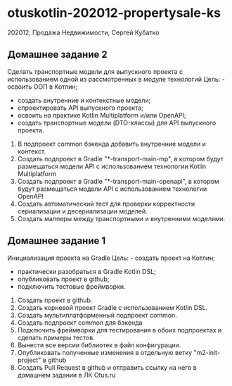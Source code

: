 # otuskotlin-202012-propertysale-ks
202012, Продажа Недвижимости, Сергей Кубатко

## Домашнее задание 2
Сделать транспортные модели для выпускного проекта с использованием одной из рассмотренных в модуле технологий
Цель: - освоить ООП в Котлин;
- создать внутренние и контекстные модели;
- спроектировать API выпускного проекта;
- освоить на практике Kotlin Multiplatform и/или OpenAPI;
- создать транспортные модели (DTO-классы) для API выпускного проекта.
1. В подпроект common бэкенда добавить внутренние модели и контекст.
2. Создать подпроект в Gradle "*-transport-main-mp", в котором будут размещаться модели API с использованием технологии Kotlin Multiplatform
3. Создать подпроект в Gradle "*-transport-main-openapi", в котором будут размещаться модели API с использованием технологии OpenAPI
4. Создать автоматический тест для проверки корректности сериализации и десериализации моделей.
5. Создать мапперы между транспортными и внутренними моделями.

## Домашнее задание 1
Инициализация проекта на Gradle
Цель: - создать проект на Котлин;
- практически разобраться в Gradle Kotlin DSL;
- опубликовать проект в github;
- подключить тестовые фреймворки.
1. Создать проект в github.
2. Создать корневой проект Gradle с использованием Kotlin DSL.
3. Создать мультиплатформенный подпроект common.
4. Создать подпроект common для бэкенда
5. Подключить фреймворки для тестирования в обоих подпроектах и сделать примеры тестов.
6. Вынести все версии библиотек в файл конфигурации.
7. Опубликовать полученные изменения в отдельную ветку "m2-init-project" в github
8. Создать Pull Request в github и отправить ссылку на него в домашнем задании в ЛК Otus.ru
